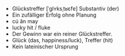 - Glückstreffer	[ˈɡlʏksˌtʁɛfɐ]	Substantiv (der)
- Ein zufälliger Erfolg ohne Planung
- cú ăn may
- lucky hit / fluke
- Der Gewinn war ein reiner Glückstreffer.
- Glück (das, happiness/luck), Treffer (hit)
- Kein lateinischer Ursprung
